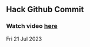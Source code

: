 
 ## Hack Github Commit 
 ### Watch video <a href="https://www.youtube.com">here</a> 
 Fri 21 Jul 2023 
